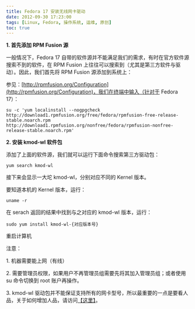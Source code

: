 ```yaml
---
title: Fedora 17 安装无线网卡驱动
date: 2012-09-30 17:23:00
tags: [Linux, Fedora, 操作系统, 运维, 原创]
toc: true
---
```


**1\. 首先添加 RPM Fusion 源**

一般情况下，Fedora 17 自带的软件源并不能满足我们的需求，有时在官方软件源搜索不到的软件，在 RPM Fusion 上往往可以搜索到（尤其是第三方软件与驱动）。因此，我们首先将 RPM Fusion 源添加到系统上：

参见：[http://rpmfusion.org/Configuration](http://rpmfusion.org/Configuration)，我们在终端中输入（针对于 Fedora 17）：

```
su -c 'yum localinstall --nogpgcheck http://download1.rpmfusion.org/free/fedora/rpmfusion-free-release-stable.noarch.rpm http://download1.rpmfusion.org/nonfree/fedora/rpmfusion-nonfree-release-stable.noarch.rpm' 
```

<!-- more -->

**2\. 安装 kmod-wl 软件包**

添加了上面的软件源，我们就可以运行下面命令搜索第三方驱动包：

```
yum search kmod-wl
```

接下来会显示一大坨 kmod-wl，分别对应不同的 Kernel 版本。

要知道本机的 Kernel 版本，运行：

```
uname -r
```

在 serach 返回的结果中找到与之对应的 kmod-wl 版本，运行：

```
sudo yum install kmod-wl-{对应版本号}
```

重启计算机

注意：

1\. 机器需要能上网（有线）

2\. 需要管理员权限，如果用户不再管理员组需要先将其加入管理员组；或者使用 su 命令切换到 root 账户再操作。

3\. kmod-wl 驱动包并不能保证支持所有的网卡型号，所以最重要的一点是要看人品，关于如何增加人品，请访问[【这里】](http://my.oschina.net/apoptosis/)。